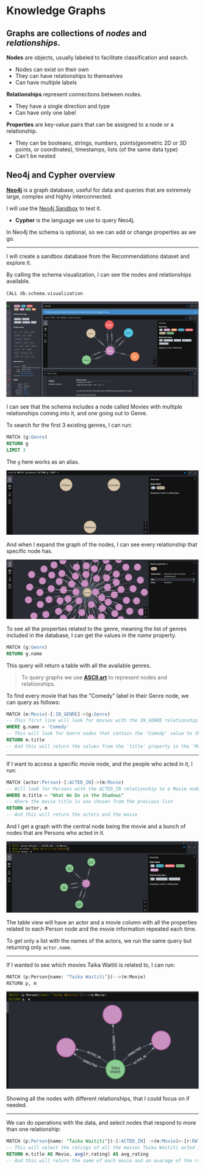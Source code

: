 # Knowledge Graphs

## **Graphs** are collections of *nodes* and *relationships*.

**Nodes** are objects, usually labeled to facilitate classification and search.
- Nodes can exist on their own
- They can have relationships to themselves
- Can have multiple labels

**Relationships** represent connections between nodes.
- They have a single direction and type
- Can have only one label


**Properties** are key-value pairs that can be assigned to a node or a relationship.
- They can be booleans, strings, numbers, points(geometric 2D or 3D points, or coordinates), timestamps, lists (of the same data type)
- Can't be nested

## Neo4j and Cypher overview

[**Neo4j**](https://neo4j.com/docs/) is a graph database, useful for data and queries that are extremely large, complex and highly interconnected. 

I will use the [Neo4j Sandbox](https://sandbox.neo4j.com/) to test it.

- **Cypher** is the language we use to query Neo4j. 

In Neo4j the schema is optional, so we can add or change properties as we go.

---

I will create a sandbox database from the Recommendations dataset and explore it.

By calling the schema visualization, I can see the nodes and relationships available.

`CALL db.schema.visualization`

![schema screenshot](images/Screenshot_2025-05-14_115128.png)

I can see that the schema includes a node called Movies with multiple relationships coming into it, and one going out to Genre.

To search for the first 3 existing genres, I can run:

```SQL
MATCH (g:Genre)
RETURN g
LIMIT 3
```
The `g` here works as an alias.

![image](images/Screenshot_2025-05-14_121045.png)
 
 And when I expand the graph of the nodes, I can see every relationship that specific node has. 

![image](images/Screenshot_2025-05-14_121538.png)

To see all the properties related to the genre, meaning the list of genres included in the database, I can get the values in the *name* property.

```SQL
MATCH (g:Genre)
RETURN g.name
```

This query will return a table with all the available genres.

> To query graphs we use [**ASCII art**](https://en.wikipedia.org/wiki/ASCII_art) to represent nodes and relationships.

To find every movie that has the "Comedy" label in their Genre node, we can query as follows:

```SQL
MATCH (m:Movie)-[:IN_GENRE]->(g:Genre)
-- This first line will look for movies with the IN_GENRE relationship to a Genre node
WHERE g.name = 'Comedy'
-- This will look for Genre nodes that contain the 'Comedy' value to the 'name' property
RETURN m.title
-- And this will return the values from the 'title' property in the 'Movies' nodes 
```
---
If I want to access a specific movie node, and the people who acted in it, I run:


```SQL
MATCH (actor:Person)-[:ACTED_IN]->(m:Movie)
-- Will look for Persons with the ACTED_IN relationship to a Movie node
WHERE m.title = "What We Do in the Shadows"
-- Where the movie title is one chosen from the previous list
RETURN actor, m
-- And this will return the actors and the movie
```

And I get a graph with the central node being the movie and a bunch of nodes that are Persons who acted in it.

![image](images/Screenshot_2025-05-14_124309.png)

The table view will have an actor and a movie column with all the properties related to each Person node and the movie information repeated each time.

To get only a list with the names of the actors, we run the same query but returning only `actor.name`.

---

If I wanted to see which movies Taika Waititi is related to, I can run:

```Python
MATCH (p:Person{name: "Taika Waititi"})-->(m:Movie)
RETURN p, m
```

![image](images/Screenshot_2025-05-14_125416.png)

Showing all the nodes with different relationships, that I could focus on if needed.

---

We can do operations with the data, and select nodes that respond to more than one relationship:

```SQL
MATCH (p:Person{name: "Taika Waititi"})-[:ACTED_IN] ->(m:Movie)<-[r:RATED]-(:User)
-- This will select the ratings of all the movies Taika Waititi acted in
RETURN m.title AS Movie, avg(r.rating) AS avg_rating
-- And this will return the name of each movie and an avarage of the ratings of each movie
```


